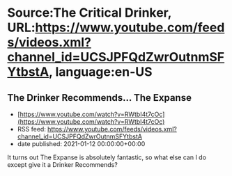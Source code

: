 # Source:The Critical Drinker, URL:https://www.youtube.com/feeds/videos.xml?channel_id=UCSJPFQdZwrOutnmSFYtbstA, language:en-US

## The Drinker Recommends... The Expanse
 - [https://www.youtube.com/watch?v=RWtbI4t7cOc](https://www.youtube.com/watch?v=RWtbI4t7cOc)
 - RSS feed: https://www.youtube.com/feeds/videos.xml?channel_id=UCSJPFQdZwrOutnmSFYtbstA
 - date published: 2021-01-12 00:00:00+00:00

It turns out The Expanse is absolutely fantastic, so what else can I do except give it a Drinker Recommends?

